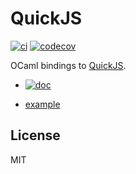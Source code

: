 # QuickJS

[![ci](https://github.com/dhcmrlchtdj/ocaml-quickjs/workflows/ci/badge.svg?branch=master)](https://github.com/dhcmrlchtdj/ocaml-quickjs/actions?query=workflow%3Aci+branch%3Amaster)
[![codecov](https://codecov.io/gh/dhcmrlchtdj/ocaml-quickjs/branch/master/graph/badge.svg)](https://codecov.io/gh/dhcmrlchtdj/ocaml-quickjs)

OCaml bindings to [QuickJS](https://bellard.org/quickjs/quickjs.html).

- [![doc](https://github.com/dhcmrlchtdj/ocaml-quickjs/workflows/doc/badge.svg)](https://dhcmrlchtdj.github.io/ocaml-quickjs/index.html)

- [example](https://github.com/dhcmrlchtdj/ocaml-quickjs/blob/master/example)

## License

MIT
